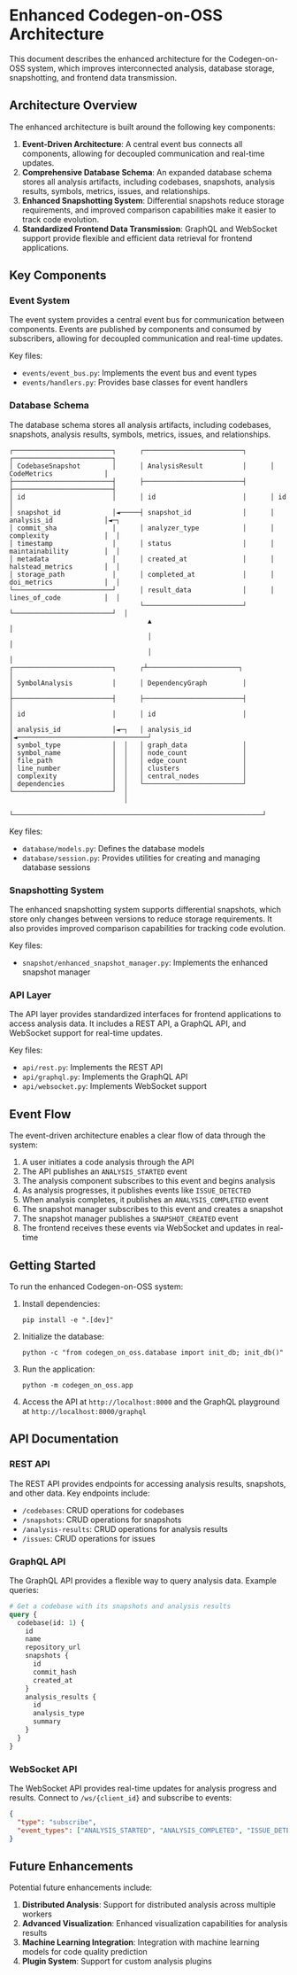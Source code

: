 # Enhanced Codegen-on-OSS Architecture

This document describes the enhanced architecture for the Codegen-on-OSS system, which improves interconnected analysis, database storage, snapshotting, and frontend data transmission.

## Architecture Overview

The enhanced architecture is built around the following key components:

1. **Event-Driven Architecture**: A central event bus connects all components, allowing for decoupled communication and real-time updates.
2. **Comprehensive Database Schema**: An expanded database schema stores all analysis artifacts, including codebases, snapshots, analysis results, symbols, metrics, issues, and relationships.
3. **Enhanced Snapshotting System**: Differential snapshots reduce storage requirements, and improved comparison capabilities make it easier to track code evolution.
4. **Standardized Frontend Data Transmission**: GraphQL and WebSocket support provide flexible and efficient data retrieval for frontend applications.

## Key Components

### Event System

The event system provides a central event bus for communication between components. Events are published by components and consumed by subscribers, allowing for decoupled communication and real-time updates.

Key files:
- `events/event_bus.py`: Implements the event bus and event types
- `events/handlers.py`: Provides base classes for event handlers

### Database Schema

The database schema stores all analysis artifacts, including codebases, snapshots, analysis results, symbols, metrics, issues, and relationships.

```
┌─────────────────────────┐      ┌─────────────────────────┐      ┌─────────────────────────┐
│ CodebaseSnapshot        │      │ AnalysisResult          │      │ CodeMetrics             │
├─────────────────────────┤      ├─────────────────────────┤      ├─────────────────────────┤
│ id                      │      │ id                      │      │ id                      │
│ snapshot_id             │◄─────┤ snapshot_id             │      │ analysis_id             │◄─┐
│ commit_sha              │      │ analyzer_type           │      │ complexity              │  │
│ timestamp               │      │ status                  │      │ maintainability         │  │
│ metadata                │      │ created_at              │      │ halstead_metrics        │  │
│ storage_path            │      │ completed_at            │      │ doi_metrics             │  │
└─────────────────────────┘      │ result_data             │      │ lines_of_code           │  │
                                 └─────────────────────────┘      └─────────────────────────┘  │
                                   ▲                                                           │
                                   │                                                           │
                                   │                                                           │
┌─────────────────────────┐      ┌┴───────────────────────┐                                  │
│ SymbolAnalysis          │      │ DependencyGraph         │                                  │
├─────────────────────────┤      ├─────────────────────────┤                                  │
│ id                      │      │ id                      │                                  │
│ analysis_id             │◄─┐   │ analysis_id             │◄─────────────────────────────────┘
│ symbol_type             │  │   │ graph_data              │
│ symbol_name             │  │   │ node_count              │
│ file_path               │  │   │ edge_count              │
│ line_number             │  │   │ clusters                │
│ complexity              │  │   │ central_nodes           │
│ dependencies            │  │   └─────────────────────────┘
└─────────────────────────┘  │
                             │
                             └───────────────────────────────────────────────────────────────┘
```

Key files:
- `database/models.py`: Defines the database models
- `database/session.py`: Provides utilities for creating and managing database sessions

### Snapshotting System

The enhanced snapshotting system supports differential snapshots, which store only changes between versions to reduce storage requirements. It also provides improved comparison capabilities for tracking code evolution.

Key files:
- `snapshot/enhanced_snapshot_manager.py`: Implements the enhanced snapshot manager

### API Layer

The API layer provides standardized interfaces for frontend applications to access analysis data. It includes a REST API, a GraphQL API, and WebSocket support for real-time updates.

Key files:
- `api/rest.py`: Implements the REST API
- `api/graphql.py`: Implements the GraphQL API
- `api/websocket.py`: Implements WebSocket support

## Event Flow

The event-driven architecture enables a clear flow of data through the system:

1. A user initiates a code analysis through the API
2. The API publishes an `ANALYSIS_STARTED` event
3. The analysis component subscribes to this event and begins analysis
4. As analysis progresses, it publishes events like `ISSUE_DETECTED`
5. When analysis completes, it publishes an `ANALYSIS_COMPLETED` event
6. The snapshot manager subscribes to this event and creates a snapshot
7. The snapshot manager publishes a `SNAPSHOT_CREATED` event
8. The frontend receives these events via WebSocket and updates in real-time

## Getting Started

To run the enhanced Codegen-on-OSS system:

1. Install dependencies:
   ```
   pip install -e ".[dev]"
   ```

2. Initialize the database:
   ```
   python -c "from codegen_on_oss.database import init_db; init_db()"
   ```

3. Run the application:
   ```
   python -m codegen_on_oss.app
   ```

4. Access the API at `http://localhost:8000` and the GraphQL playground at `http://localhost:8000/graphql`

## API Documentation

### REST API

The REST API provides endpoints for accessing analysis results, snapshots, and other data. Key endpoints include:

- `/codebases`: CRUD operations for codebases
- `/snapshots`: CRUD operations for snapshots
- `/analysis-results`: CRUD operations for analysis results
- `/issues`: CRUD operations for issues

### GraphQL API

The GraphQL API provides a flexible way to query analysis data. Example queries:

```graphql
# Get a codebase with its snapshots and analysis results
query {
  codebase(id: 1) {
    id
    name
    repository_url
    snapshots {
      id
      commit_hash
      created_at
    }
    analysis_results {
      id
      analysis_type
      summary
    }
  }
}
```

### WebSocket API

The WebSocket API provides real-time updates for analysis progress and results. Connect to `/ws/{client_id}` and subscribe to events:

```json
{
  "type": "subscribe",
  "event_types": ["ANALYSIS_STARTED", "ANALYSIS_COMPLETED", "ISSUE_DETECTED"]
}
```

## Future Enhancements

Potential future enhancements include:

1. **Distributed Analysis**: Support for distributed analysis across multiple workers
2. **Advanced Visualization**: Enhanced visualization capabilities for analysis results
3. **Machine Learning Integration**: Integration with machine learning models for code quality prediction
4. **Plugin System**: Support for custom analysis plugins

